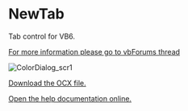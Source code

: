 # NewTab
Tab control for VB6.

[For more information please go to vbForums thread](https://www.vbforums.com/showthread.php?)

![ColorDialog_scr1](https://user-images.githubusercontent.com/)

[Download the OCX file.](https://github.com/EduardoVB/NewTab/raw/main/ocx/NewTab01.ocx)

[Open the help documentation online.](https://htmlpreview.github.io/?https://github.com/EduardoVB/NewTab/blob/main/docs/newtabctl_reference.html)
